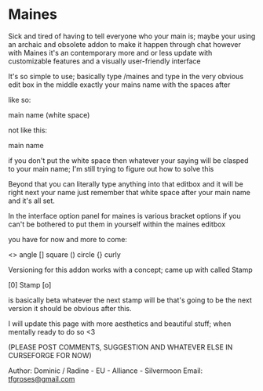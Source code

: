 # Maines

Sick and tired of having to tell everyone who your main is; maybe your using an archaic and obsolete addon to make it happen through chat however
with Maines it's an contemporary more and or less update with customizable features and a visually user-friendly interface

It's so simple to use; basically type /maines and type in the very obvious edit box in the middle exactly your mains name with the spaces after 

like so:

main name (white space)


not like this:

main name



if you don't put the white space then whatever your saying will be clasped to your main name; I'm still trying to figure out how to solve this

Beyond that you can literally type anything into that editbox and it will be right next your name
just remember that white space after your main name and it's all set.

In the interface option panel for maines is various
bracket options if you can't be bothered to put them in yourself within the maines editbox

you have for now and more to come:

<> angle
[] square
() circle
{} curly

Versioning for this addon works with a concept; came up with called Stamp

[0] Stamp [o] 

is basically beta
whatever the next stamp will be that's going to be the next version it should be obvious after this.

I will update this page with more aesthetics and beautiful stuff; when mentally ready to do so <3

(PLEASE POST COMMENTS, SUGGESTION AND WHATEVER ELSE IN CURSEFORGE FOR NOW)


Author:
Dominic / Radine - EU - Alliance - Silvermoon
Email:
tfgroses@gmail.com

 


